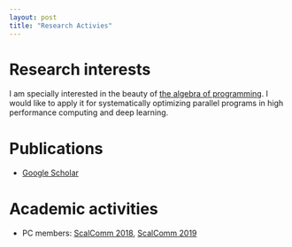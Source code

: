 ```yaml
---
layout: post
title: "Research Activies"
---
```


# Research interests
I am specially interested in the beauty of [the algebra of programming](https://www.amazon.com/Algebra-Programming-Prentice-hall-International-Computer/dp/013507245X). I would like to apply it for systematically optimizing parallel programs in high performance computing and deep learning.

# Publications
- [Google Scholar](https://scholar.google.co.jp/citations?user%3DuuV9qHcAAAAJ&hl%3Den)

# Academic activities
- PC members: [ScalComm 2018](http://www.smart-world.org/2018/scalcom/), [ScalComm 2019](http://www.smart-world.org/2019/scalcom/)
